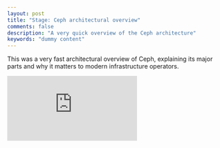 ```yaml
---
layout: post
title: "Stage: Ceph architectural overview"
comments: false
description: "A very quick overview of the Ceph architecture"
keywords: "dummy content"
---
```


This was a very fast architectural overview of Ceph, explaining its major parts and why it matters to modern infrastructure operators.

<div class="video-container"><iframe src="https://www.youtube.com/embed/IZ_HDC0seno" frameborder="0" allowfullscreen></iframe></div>


